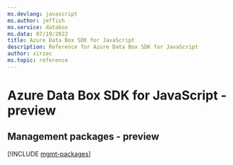 ```yaml
---
ms.devlang: javascript
ms.author: jeffish
ms.service: databox
ms.data: 07/19/2022
title: Azure Data Box SDK for JavaScript
description: Reference for Azure Data Box SDK for JavaScript
author: xirzec
ms.topic: reference
---
```

# Azure Data Box SDK for JavaScript - preview

## Management packages - preview
[!INCLUDE [mgmt-packages](data-box-mgmt-index.md)]
